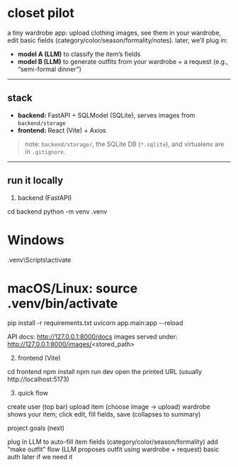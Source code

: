 # closet pilot

a tiny wardrobe app: upload clothing images, see them in your wardrobe, edit basic fields (category/color/season/formality/notes). later, we’ll plug in:
- **model A (LLM)** to classify the item’s fields
- **model B (LLM)** to generate outfits from your wardrobe + a request (e.g., “semi-formal dinner”)

---

## stack

- **backend:** FastAPI + SQLModel (SQLite), serves images from `backend/storage`
- **frontend:** React (Vite) + Axios

> note: `backend/storage/`, the SQLite DB (`*.sqlite`), and virtualenv are in `.gitignore`.

---

## run it locally

1) backend (FastAPI)

cd backend
python -m venv .venv
# Windows
.venv\Scripts\activate
# macOS/Linux: source .venv/bin/activate

pip install -r requirements.txt
uvicorn app.main:app --reload

API docs: http://127.0.0.1:8000/docs
images served under: http://127.0.0.1:8000/images/<stored_path>

2) frontend (Vite)

cd frontend
npm install
npm run dev
open the printed URL (usually http://localhost:5173)

3) quick flow

create user (top bar)
upload item (choose image → upload)
wardrobe shows your item; click edit, fill fields, save (collapses to summary)

project goals (next)

plug in LLM to auto-fill item fields (category/color/season/formality)
add “make outfit” flow (LLM proposes outfit using wardrobe + request)
basic auth later if we need it
